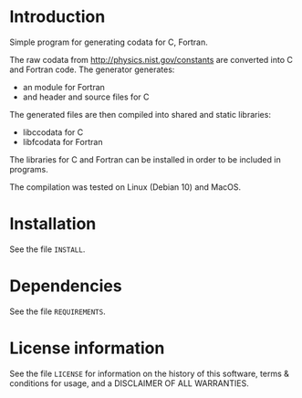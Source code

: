 # Introduction

Simple program for generating codata for C, Fortran.

The raw codata from http://physics.nist.gov/constants are converted into
C and Fortran code. The generator generates:
 * an module for Fortran
 * and header and source files for C

The generated files are then compiled into shared and static libraries:
 * libccodata for C
 * libfcodata for Fortran

The libraries for C and Fortran can be installed in order to be included in programs.

The compilation was tested on Linux (Debian 10) and MacOS.


# Installation

See the file `INSTALL`. 


# Dependencies

See the file `REQUIREMENTS`.


# License information

See the file `LICENSE` for information on the history of this
software, terms & conditions for usage, and a DISCLAIMER OF ALL
WARRANTIES.

